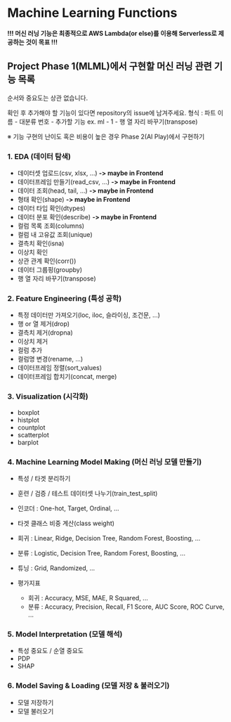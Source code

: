 # Machine Learning Functions

**!!! 머신 러닝 기능은 최종적으로 AWS Lambda(or else)를 이용해 Serverless로 제공하는 것이 목표 !!!**

## Project Phase 1(MLML)에서 구현할 머신 러닝 관련 기능 목록

순서와 중요도는 상관 없습니다.

확인 후 추가해야 할 기능이 있다면 repository의 issue에 남겨주세요.
형식 : 파트 이름 - 대분류 번호 - 추가할 기능
ex. ml - 1 - 행 열 자리 바꾸기(transpose)

※ 기능 구현의 난이도 혹은 비용이 높은 경우 Phase 2(AI Play)에서 구현하기

### 1. EDA (데이터 탐색)
- 데이터셋 업로드(csv, xlsx, ...) **-> maybe in Frontend**
- 데이터프레임 만들기(read_csv, ...) **-> maybe in Frontend**
- 데이터 조회(head, tail, ...) **-> maybe in Frontend**
- 형태 확인(shape) **-> maybe in Frontend**
- 데이터 타입 확인(dtypes)
- 데이터 분포 확인(describe) **-> maybe in Frontend**
- 컬럼 목록 조회(columns)
- 컬럼 내 고유값 조회(unique)
- 결측치 확인(isna)
- 이상치 확인
- 상관 관계 확인(corr())
- 데이터 그룹핑(groupby)
- 행 열 자리 바꾸기(transpose)

### 2. Feature Engineering (특성 공학)
- 특정 데이터만 가져오기(loc, iloc, 슬라이싱, 조건문, ...)
- 행 or 열 제거(drop)
- 결측치 제거(dropna)
- 이상치 제거
- 컬럼 추가
- 컬럼명 변경(rename, ...)
- 데이터프레임 정렬(sort_values)
- 데이터프레임 합치기(concat, merge)

### 3. Visualization (시각화)
- boxplot
- histplot
- countplot
- scatterplot
- barplot

### 4. Machine Learning Model Making (머신 러닝 모델 만들기)
- 특성 / 타겟 분리하기
- 훈련 / 검증 / 테스트 데이터셋 나누기(train_test_split)
- 인코더 : One-hot, Target, Ordinal, ...
- 타겟 클래스 비중 계산(class weight)

- 회귀 : Linear, Ridge, Decision Tree, Random Forest, Boosting, ...
- 분류 : Logistic, Decision Tree, Random Forest, Boosting, ...
- 튜닝 : Grid, Randomized, ...
- 평가지표
  - 회귀 : Accuracy, MSE, MAE, R Squared, ...
  - 분류 : Accuracy, Precision, Recall, F1 Score, AUC Score, ROC Curve, ...

### 5. Model Interpretation (모델 해석)
- 특성 중요도 / 순열 중요도
- PDP
- SHAP

### 6. Model Saving & Loading (모델 저장 & 불러오기)
- 모델 저장하기
- 모델 불러오기